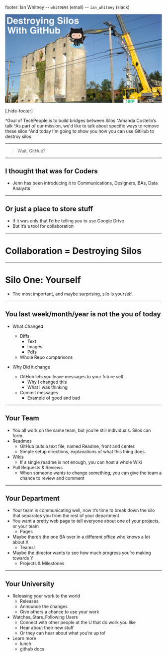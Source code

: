 footer: Ian Whitney -- `whit0694` (email) --  `ian_whitney` (slack)

![original](images/silo_destruction_with_github.jpg)

[.hide-footer]

^Goal of TechPeople is to build bridges between Silos
^Amanda Costello’s talk
^As part of our mission, we'd like to talk about specific ways to remove these silos
^And today I'm going to show you how you can use GitHub to destroy silos


---

> Wait, GitHub?

---

## I thought that was for Coders

- Jenn has been introducing it to Communications, Designers, BAs, Data Analysts

---

## Or just a place to store stuff

- If it was only that I’d be telling you to use Google Drive
- But it’s a tool for collaboration

---

# Collaboration = Destroying Silos


---

# Silo One: Yourself

- The most important, and maybe surprising, silo is yourself.

---

## You last week/month/year is not the you of today

- What Changed
	- Diffs
		- Text
		- Images
		- Pdfs
	- Whole Repo comparisons

- Why Did it change
	- GitHub lets you leave messages to your future self.
		- Why I changed this
		- What I was thinking
	- Commit messages
		- Example of good and bad

---

## Your Team
- You all work on the same team, but you’re still individuals. Silos can form.
- Readmes
	- GitHub puts a text file, named Readme, front and center.
	- Simple setup directions, explanations of what this thing does.
- Wikis
	- If a single readme is not enough, you can host a whole Wiki
- Pull Requests & Reviews
	- When someone wants to change something, you can give the team a chance to review and comment
---

## Your Department
- Your team is communicating well, now it’s time to break down the silo that separates you from the rest of your department
- You want a pretty web page to tell everyone about one of your projects, or your team
	- Pages
- Maybe there’s the one BA over in a different office who knows a lot about X
	- Teams!
- Maybe the director wants to see how much progress you’re making towards Y
	- Projects & Milestones
---

## Your University
- Releasing your work to the world
	- Releases
	- Announce the changes
	- Give others a chance to use your work
- Watches_Stars_Following Users
	- Connect with other people at the U that do work you like
	- Hear about their new stuff
	- Or they can hear about what you’re up to!
- Learn more
	- lunch
	- github docs
